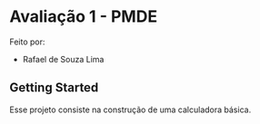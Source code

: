 # Avaliação 1 - PMDE

Feito por:
- Rafael de Souza Lima

## Getting Started

Esse projeto consiste na construção de uma calculadora básica.
